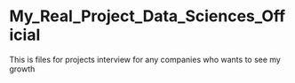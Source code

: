# My_Real_Project_Data_Sciences_Official
This is files for projects interview for any companies who wants to see my growth

